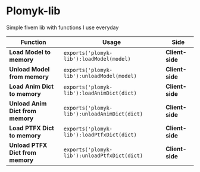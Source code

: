 # Plomyk-lib
Simple fivem lib with functions I use everyday

| Function      | Usage | Side |
| ----------- | ----------- | ---------- |
| **Load Model to memory**      | ```exports('plomyk-lib'):loadModel(model)```      | **Client-side** |
| **Unload Model from memory**   | ```exports('plomyk-lib'):unloadModel(model)```        | **Client-side** |
| **Load Anim Dict to memory**   | ```exports('plomyk-lib'):loadAnimDict(dict)```        | **Client-side** |
| **Unload Anim Dict from memory**   | ```exports('plomyk-lib'):unloadAnimDict(dict)```        | **Client-side** |
| **Load PTFX Dict to memory**   | ```exports('plomyk-lib'):loadPtfxDict(dict)```        | **Client-side** |
| **Unload PTFX Dict from memory**   | ```exports('plomyk-lib'):unloadPtfxDict(dict)```        | **Client-side** |


